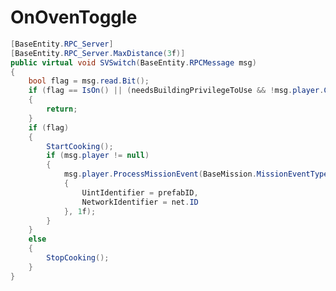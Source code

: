 <Badge type="danger" text="Carbon Compatible"/><Badge type="warning" text="Oxide Compatible"/>
# OnOvenToggle
```csharp
[BaseEntity.RPC_Server]
[BaseEntity.RPC_Server.MaxDistance(3f)]
public virtual void SVSwitch(BaseEntity.RPCMessage msg)
{
	bool flag = msg.read.Bit();
	if (flag == IsOn() || (needsBuildingPrivilegeToUse && !msg.player.CanBuild()))
	{
		return;
	}
	if (flag)
	{
		StartCooking();
		if (msg.player != null)
		{
			msg.player.ProcessMissionEvent(BaseMission.MissionEventType.STARTOVEN, new BaseMission.MissionEventPayload
			{
				UintIdentifier = prefabID,
				NetworkIdentifier = net.ID
			}, 1f);
		}
	}
	else
	{
		StopCooking();
	}
}

```
